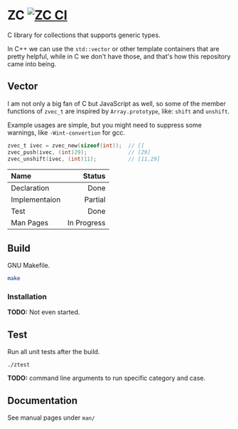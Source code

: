 # ZC [![ZC CI](https://github.com/pseudocc/zc/actions/workflows/zc.yml/badge.svg)](https://github.com/pseudocc/zc/actions/workflows/zc.yml)

C library for collections that supports generic types.

In C++ we can use the `std::vector` or other template containers that are pretty helpful,
while in C we don't have those, and that's how this repository came into being.

## Vector

I am not only a big fan of C but JavaScript as well,
so some of the member functions of `zvec_t` are inspired by `Array.prototype`,
like: `shift` and `unshift`.

Example usages are simple, but you might need to suppress some warnings, like `-Wint-convertion` for gcc.

```c
zvec_t ivec = zvec_new(sizeof(int));  // []
zvec_push(ivec, (int)29);             // [29]
zvec_unshift(ivec, (int)11);          // [11,29]
```

|Name|Status|
|:---|-----:|
|Declaration|Done|
|Implementaion|Partial|
|Test|Done|
|Man Pages|In Progress|

## Build

GNU Makefile.

```bash
make
```

### Installation

**TODO:**
Not even started.

## Test

Run all unit tests after the build.
```
./ztest
```

**TODO:**
command line arguments to run specific category and case.

## Documentation

See manual pages under `man/`
